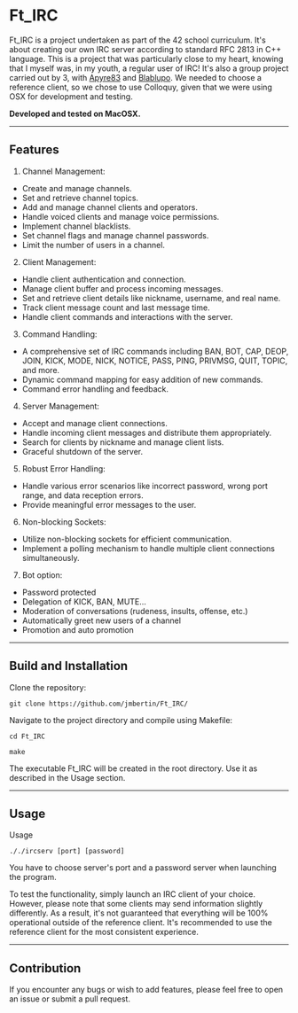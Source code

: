 # Ft_IRC
Ft_IRC is a project undertaken as part of the 42 school curriculum. It's about creating our own IRC server according to standard RFC 2813 in C++ language.
This is a project that was particularly close to my heart, knowing that I myself was, in my youth, a regular user of IRC!
It's also a group project carried out by 3, with [Apyre83](https://github.com/Apyre83) and [Blablupo](https://github.com/blablupo).
We needed to choose a reference client, so we chose to use Colloquy, given that we were using OSX for development and testing.

**Developed and tested on MacOSX.**

----

## Features
1. Channel Management:
- Create and manage channels.
- Set and retrieve channel topics.
- Add and manage channel clients and operators.
- Handle voiced clients and manage voice permissions.
- Implement channel blacklists.
- Set channel flags and manage channel passwords.
- Limit the number of users in a channel.

2. Client Management:
- Handle client authentication and connection.
- Manage client buffer and process incoming messages.
- Set and retrieve client details like nickname, username, and real name.
- Track client message count and last message time.
- Handle client commands and interactions with the server.

3. Command Handling:
- A comprehensive set of IRC commands including BAN, BOT, CAP, DEOP, JOIN, KICK, MODE, NICK, NOTICE, PASS, PING, PRIVMSG, QUIT, TOPIC, and more.
- Dynamic command mapping for easy addition of new commands.
- Command error handling and feedback.

4. Server Management:
- Accept and manage client connections.
- Handle incoming client messages and distribute them appropriately.
- Search for clients by nickname and manage client lists.
- Graceful shutdown of the server.

5. Robust Error Handling:
- Handle various error scenarios like incorrect password, wrong port range, and data reception errors.
- Provide meaningful error messages to the user.

6. Non-blocking Sockets:
- Utilize non-blocking sockets for efficient communication.
- Implement a polling mechanism to handle multiple client connections simultaneously.

7. Bot option:
- Password protected
- Delegation of KICK, BAN, MUTE...
- Moderation of conversations (rudeness, insults, offense, etc.)
- Automatically greet new users of a channel
- Promotion and auto promotion

----

## Build and Installation

Clone the repository:

``git clone https://github.com/jmbertin/Ft_IRC/``

Navigate to the project directory and compile using Makefile:

``cd Ft_IRC``

``make``

The executable Ft_IRC will be created in the root directory. Use it as described in the Usage section.

----

## Usage

Usage

``././ircserv [port] [password]``

You have to choose server's port and a password server when launching the program.

To test the functionality, simply launch an IRC client of your choice. However, please note that some clients may send information slightly differently. As a result, it's not guaranteed that everything will be 100% operational outside of the reference client. It's recommended to use the reference client for the most consistent experience.

----

## Contribution
If you encounter any bugs or wish to add features, please feel free to open an issue or submit a pull request.
